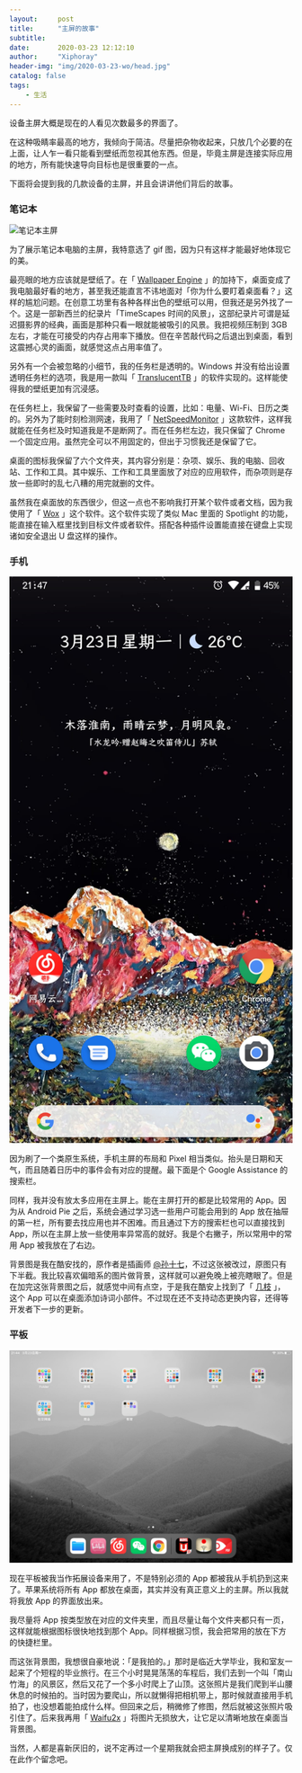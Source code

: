 ```yaml
---
layout:     post
title:      "主屏的故事"
subtitle:   
date:       2020-03-23 12:12:10
author:     "Xiphoray"
header-img: "img/2020-03-23-wo/head.jpg"
catalog: false
tags:     
    - 生活
---
```




设备主屏大概是现在的人看见次数最多的界面了。

在这种吸睛率最高的地方，我倾向于简洁。尽量把杂物收起来，只放几个必要的在上面，让人乍一看只能看到壁纸而忽视其他东西。但是，毕竟主屏是连接实际应用的地方，所有能快速导向目标也是很重要的一点。

下面将会提到我的几款设备的主屏，并且会讲讲他们背后的故事。



### 笔记本

![笔记本主屏](/img/2020-03-23-wo/pc.gif "笔记本主屏")

为了展示笔记本电脑的主屏，我特意选了 gif 图，因为只有这样才能最好地体现它的美。

最亮眼的地方应该就是壁纸了。在「 [Wallpaper Engine](https://store.steampowered.com/app/431960/Wallpaper_Engine/) 」的加持下，桌面变成了我电脑最好看的地方，甚至我还能直言不讳地面对「你为什么要盯着桌面看？」这样的尴尬问题。在创意工坊里有各种各样出色的壁纸可以用，但我还是另外找了一个。这是一部新西兰的纪录片「TimeScapes 时间的风景」，这部纪录片可谓是延迟摄影界的经典，画面是那种只看一眼就能被吸引的风景。我把视频压制到 3GB 左右，才能在可接受的内存占用率下播放。但在辛苦敲代码之后退出到桌面，看到这震撼心灵的画面，就感觉这点占用率值了。

另外有一个会被忽略的小细节，我的任务栏是透明的。Windows 并没有给出设置透明任务栏的选项，我是用一款叫「 [TranslucentTB](https://www.microsoft.com/en-us/p/translucenttb-汉化-by-tpxxn/9n5w18jc9bg2) 」的软件实现的。这样能使得我的壁纸更加有沉浸感。

在任务栏上，我保留了一些需要及时查看的设置，比如：电量、Wi-Fi、日历之类的。另外为了能时刻检测网速，我用了「 [NetSpeedMonitor](https://netspeedmonitor64.en.softonic.com/) 」这款软件，这样我就能在任务栏及时知道我是不是断网了。而在任务栏左边，我只保留了 Chrome 一个固定应用。虽然完全可以不用固定的，但出于习惯我还是保留了它。

桌面的图标我保留了六个文件夹，其内容分别是：杂项、娱乐、我的电脑、回收站、工作和工具。其中娱乐、工作和工具里面放了对应的应用软件，而杂项则是存放一些即时的乱七八糟的用完就删的文件。

虽然我在桌面放的东西很少，但这一点也不影响我打开某个软件或者文档，因为我使用了「 [Wox](http://www.wox.one/) 」这个软件。这个软件实现了类似 Mac 里面的 Spotlight 的功能，能直接在输入框里找到目标文件或者软件。搭配各种插件设置能直接在键盘上实现诸如安全退出 U 盘这样的操作。



### 手机

![手机主屏](/img/2020-03-23-wo/phone.jpg "手机主屏")

因为刷了一个类原生系统，手机主屏的布局和 Pixel 相当类似。抬头是日期和天气，而且随着日历中的事件会有对应的提醒。最下面是个 Google Assistance 的搜索栏。

同样，我并没有放太多应用在主屏上。能在主屏打开的都是比较常用的 App。因为从 Android Pie 之后，系统会通过学习选一些用户可能会用到的 App 放在抽屉的第一栏，所有要去找应用也并不困难。而且通过下方的搜索栏也可以直接找到 App，所以在主屏上放一些使用率异常高的就好。我是个右撇子，所以常用中的常用 App 被我放在了右边。

 背景图是我在酷安找的，原作者是插画师 [@孙十七](weibo.com/voider)，不过这张被改过，原图只有下半截。我比较喜欢偏暗系的图片做背景，这样就可以避免晚上被亮瞎眼了。但是在加完这张背景图之后，就感觉中间有点空，于是我在酷安上找到了「 [几枝](https://www.coolapk.com/apk/com.hugo.jizhi) 」，这个 App 可以在桌面添加诗词小部件。不过现在还不支持动态更换内容，还得等开发者下一步的更新。



### 平板

![平板主屏](/img/2020-03-23-wo/pad.jpg "平板主屏")

现在平板被我当作拓展设备来用了，不是特别必须的 App 都被我从手机扔到这来了。苹果系统将所有 App 都放在桌面，其实并没有真正意义上的主屏。所以我就将我放 App 的界面放出来。

我尽量将 App 按类型放在对应的文件夹里，而且尽量让每个文件夹都只有一页，这样就能根据图标很快地找到那个 App。同样根据习惯，我会把常用的放在下方的快捷栏里。

而这张背景图，我想很自豪地说：「是我拍的。」那时是临近大学毕业，我和室友一起来了个短程的毕业旅行。在三个小时晃晃荡荡的车程后，我们去到一个叫「南山竹海」的风景区，然后又花了一个多小时爬上了山顶。这张照片是我们爬到半山腰休息的时候拍的。当时因为要爬山，所以就懒得把相机带上，那时候就直接用手机拍了，也没想着能拍成什么样。但回来之后，稍微修了修图，然后就被这张照片吸引住了。后来我再用「 [Waifu2x](https://github.com/AaronFeng753/Waifu2x-Extension-GUI) 」将图片无损放大，让它足以清晰地放在桌面当背景图。







当然，人都是喜新厌旧的，说不定再过一个星期我就会把主屏换成别的样子了。仅在此作个留念吧。





